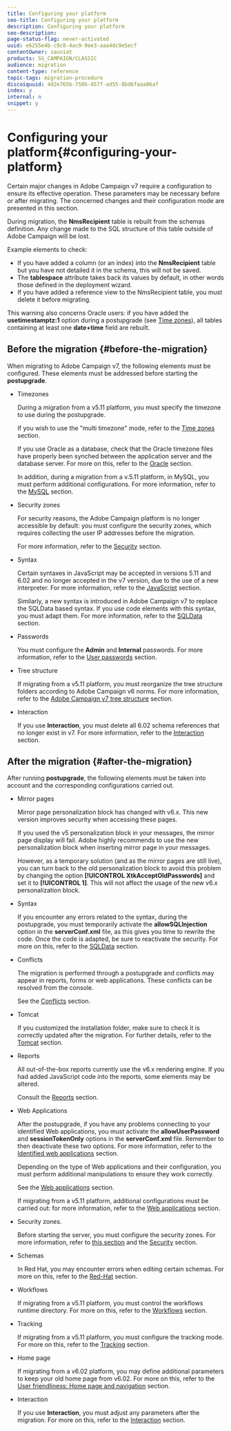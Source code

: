 ```yaml
---
title: Configuring your platform
seo-title: Configuring your platform
description: Configuring your platform
seo-description: 
page-status-flag: never-activated
uuid: e6255e4b-c9c8-4ac9-9ee3-aaa4dc9e5ecf
contentOwner: sauviat
products: SG_CAMPAIGN/CLASSIC
audience: migration
content-type: reference
topic-tags: migration-procedure
discoiquuid: 4d2e765b-750b-457f-ad55-8bd6faaa86af
index: y
internal: n
snippet: y
---
```


# Configuring your platform{#configuring-your-platform}

Certain major changes in Adobe Campaign v7 require a configuration to ensure its effective operation. These parameters may be necessary before or after migrating. The concerned changes and their configuration mode are presented in this section.

During migration, the **NmsRecipient** table is rebuilt from the schemas definition. Any change made to the SQL structure of this table outside of Adobe Campaign will be lost.

Example elements to check:

* If you have added a column (or an index) into the **NmsRecipient** table but you have not detailed it in the schema, this will not be saved.
* The **tablespace** attribute takes back its values by default, in other words those defined in the deployment wizard.
* If you have added a reference view to the NmsRecipient table, you must delete it before migrating.

This warning also concerns Oracle users: if you have added the **usetimestamptz:1** option during a postupgrade (see [Time zones](../../migration/using/general-configurations.md#time-zones)), all tables containing at least one **date+time** field are rebuilt.

## Before the migration {#before-the-migration}

When migrating to Adobe Campaign v7, the following elements must be configured. These elements must be addressed before starting the **postupgrade**.

* Timezones

  During a migration from a v5.11 platform, you must specify the timezone to use during the postupgrade.

  If you wish to use the "multi timezone" mode, refer to the [Time zones](../../migration/using/general-configurations.md#time-zones) section.

  If you use Oracle as a database, check that the Oracle timezone files have properly been synched between the application server and the database server. For more on this, refer to the [Oracle](../../migration/using/general-configurations.md#oracle) section.

  In addition, during a migration from a v.5.11 platform, in MySQL, you must perform additional configurations. For more information, refer to the [MySQL](../../migration/using/specific-configurations-in-v5-11.md#mysql-) section.

* Security zones

  For security reasons, the Adobe Campaign platform is no longer accessible by default: you must configure the security zones, which requires collecting the user IP addresses before the migration.

  For more information, refer to the [Security](../../migration/using/general-configurations.md#security) section.

* Syntax

  Certain syntaxes in JavaScript may be accepted in versions 5.11 and 6.02 and no longer accepted in the v7 version, due to the use of a new interpreter. For more information, refer to the [JavaScript](../../migration/using/general-configurations.md#javascript) section.

  Similarly, a new syntax is introduced in Adobe Campaign v7 to replace the SQLData based syntax. If you use code elements with this syntax, you must adapt them. For more information, refer to the [SQLData](../../migration/using/general-configurations.md#sqldata) section.

* Passwords

  You must configure the **Admin** and **Internal** passwords. For more information, refer to the [User passwords](../../migration/using/before-starting-migration.md#user-passwords) section.

* Tree structure

  If migrating from a v5.11 platform, you must reorganize the tree structure folders according to Adobe Campaign v6 norms. For more information, refer to the [Adobe Campaign v7 tree structure](../../migration/using/specific-configurations-in-v5-11.md#adobe-campaign-v7-tree-structure) section.

* Interaction

  If you use **Interaction**, you must delete all 6.02 schema references that no longer exist in v7. For more information, refer to the [Interaction](../../migration/using/general-configurations.md#interaction) section.

## After the migration {#after-the-migration}

After running **postupgrade**, the following elements must be taken into account and the corresponding configurations carried out.

* Mirror pages

  Mirror page personalization block has changed with v6.x. This new version improves security when accessing these pages.

  If you used the v5 personalization block in your messages, the mirror page display will fail. Adobe highly recommends to use the new personalization block when inserting mirror page in your messages.

  However, as a temporary solution (and as the mirror pages are still live), you can turn back to the old personalization block to avoid this problem by changing the option **[!UICONTROL XtkAcceptOldPasswords]** and set it to **[!UICONTROL 1]**. This will not affect the usage of the new v6.x personalization block.

* Syntax

  If you encounter any errors related to the syntax, during the postupgrade, you must temporarily activate the **allowSQLInjection** option in the **serverConf.xml** file, as this gives you time to rewrite the code. Once the code is adapted, be sure to reactivate the security. For more on this, refer to the [SQLData](../../migration/using/general-configurations.md#sqldata) section.

* Conflicts

  The migration is performed through a postupgrade and conflicts may appear in reports, forms or web applications. These conflicts can be resolved from the console.

  See the [Conflicts](../../migration/using/general-configurations.md#conflicts) section.

* Tomcat

  If you customized the installation folder, make sure to check it is correctly updated after the migration. For further details, refer to the [Tomcat](../../migration/using/general-configurations.md#tomcat) section.

* Reports

  All out-of-the-box reports currently use the v6.x rendering engine. If you had added JavaScript code into the reports, some elements may be altered.

  Consult the [Reports](../../migration/using/general-configurations.md#reports) section.

* Web Applications

  After the postupgrade, if you have any problems connecting to your identified Web applications, you must activate the **allowUserPassword** and **sessionTokenOnly** options in the **serverConf.xml** file. Remember to then deactivate these two options. For more information, refer to the [Identified web applications](../../migration/using/general-configurations.md#identified-web-applications) section.

  Depending on the type of Web applications and their configuration, you must perform additional manipulations to ensure they work correctly.

  See the [Web applications](../../migration/using/general-configurations.md#web-applications) section.

  If migrating from a v5.11 platform, additional configurations must be carried out: for more information, refer to the [Web applications](../../migration/using/specific-configurations-in-v5-11.md#web-applications) section.

* Security zones.

  Before starting the server, you must configure the security zones. For more information, refer to [this section](../../installation/using/configuring-campaign-server.md#defining-security-zones) and the [Security](../../migration/using/general-configurations.md#security) section.

* Schemas

  In Red Hat, you may encounter errors when editing certain schemas. For more on this, refer to the [Red-Hat](../../migration/using/general-configurations.md#red-hat) section.

* Workflows

  If migrating from a v5.11 platform, you must control the workflows runtime directory. For more on this, refer to the [Workflows](../../migration/using/specific-configurations-in-v5-11.md#workflows) section.

* Tracking

  If migrating from a v5.11 platform, you must configure the tracking mode. For more on this, refer to the [Tracking](../../migration/using/specific-configurations-in-v5-11.md#tracking) section.

* Home page

  If migrating from a v6.02 platform, you may define additional parameters to keep your old home page from v6.02. For more on this, refer to the [User friendliness: Home page and navigation](../../migration/using/specific-configurations-in-v6-02.md#user-friendliness--home-page-and-navigation) section.

* Interaction

  If you use **Interaction**, you must adjust any parameters after the migration. For more on this, refer to the [Interaction](../../migration/using/general-configurations.md#interaction) section.

